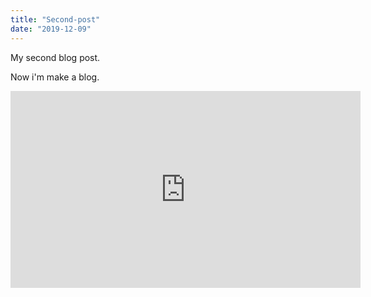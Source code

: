 ```yaml
---
title: "Second-post"
date: "2019-12-09"
---
```


My second blog post.

Now i'm make a blog.

<iframe width="560" height="315" src="https://www.youtube.com/embed/4SZl1r2O_bY" frameborder="0" allowfullscreen></iframe>
